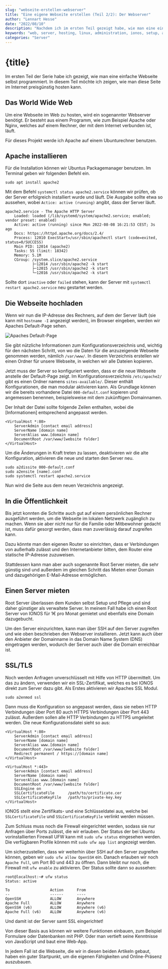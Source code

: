 ```yaml
---
slug: "webseite-erstellen-webserver"
title: "Eine eigene Webseite erstellen (Teil 2/2): Der Webserver"
author: "Lennart Hesse"
date: "2022/08/10"
description: "Nachdem ich im ersten Teil gezeigt habe, wie man eine einfache Webseite programmiert, erkläre ich in diesem Artikel, wie man einen Webserver aufsetzt, konfiguriert und eine Webseite hosten lässt. Außerdem zeige ich, wie ich meine Seite anschließend öffentlich zugänglich gemacht habe."
keywords: "web, server, hosting, linux, administration, ionos, setup, apache"
categories: "Server"
---
```


# {title}

Im ersten Teil der Serie habe ich gezeigt, wie man eine einfache Webseite selbst programmiert. In diesem Teil möchte ich zeigen, wie man diese Seite im Internet preisgünstig hosten kann.

## Das World Wide Web

Um eine Webseite im Web zu hosten, wird ein sogenannter Webserver benötigt. Er besteht aus einem Programm, wie zum Beispiel Apache oder Nginx, welches auf einem Rechner, der mit dem Internet verbunden ist, läuft.

Für dieses Projekt werde ich Apache auf einem Ubunturechner benutzen.

## Apache installieren

Für die Installation können wir Ubuntus Packagemanager benutzen. Im Terminal geben wir folgenden Befehl ein.

```
sudo apt install apache2
```

Mit dem Befehl `systemctl status apache2.service` können wir prüfen, ob der Server erfolgreich installiert wurde und läuft. Die Ausgabe sollte etwa so aussehen, wobei `Actice: active (running)` angibt, dass der Server läuft.

```
apache2.service - The Apache HTTP Server
    Loaded: loaded (/lib/systemd/system/apache2.service; enabled; vendor preset: enabled)
    Active: active (running) since Mon 2022-08-08 16:21:53 CEST; 3s ago
    Docs: https://httpd.apache.org/docs/2.4/
    Process: 12010 ExecStart=/usr/sbin/apachectl start (code=exited, status=0/SUCCESS)
    Main PID: 12014 (apache2)
    Tasks: 55 (limit: 18342)
    Memory: 5.1M
    CGroup: /system.slice/apache2.service
            ├─12014 /usr/sbin/apache2 -k start
            ├─12015 /usr/sbin/apache2 -k start
            └─12016 /usr/sbin/apache2 -k start
```

Sollte dort `inactive` oder `failed` stehen, kann der Server mit `systemctl restart apache2.service` neu gestartet werden.

## Die Webseite hochladen

Wenn wir nun die IP-Adresse des Rechners, auf dem der Server läuft (sie kann mit `hostname -I` angezeigt werden), im Browser eingeben, werden wir Apaches Default-Page sehen.

![Apaches Default-Page](/media/posts/webseite-erstellen-webserver/apache.png)

Sie gibt nützliche Informationen zum Konfigurationsverzeichnis und, wichtig für den nächsten Schritt, von wo die Daten für die anzuzeigende Webseite genommen werden, nämlich `/var/www/`. In diesem Verzeichnis erstellen wir einen Ordner für unsere Webseite, in welchen wir alle Dateien kopieren.

Jetzt muss der Server so konfiguriert werden, dass er die neue Webseite anstelle der Default-Page zeigt. Im Konfigurationsverzeichnis `/etc/apache2/` gibt es einen Ordner namens `sites-available/`. Dieser enthält Konfigurationen, die man modular aktivieren kann. Als Grundlage können wir die bereits vorhandene Datei `000-default.conf` kopieren und angemessen benennen, beispielsweise mit dem zukünftigen Domainnamen.

Der Inhalt der Datei sollte folgende Zeilen enthalten, wobei die \[Informationen\] entsprechend angepasst werden.

```markup
<VirtualHost *:80>
    ServerAdmin [contact email address]
    ServerName [domain name]
    ServerAlias www.[domain name]
    DocumentRoot /var/www/[website folder]
</VirtualHost>
```

Um die Änderungen in Kraft treten zu lassen, deaktivieren wir die alte Konfiguration, aktivieren die neue und starten den Server neu.

```
sudo a2dissite 000-default.conf
sudo a2ensite [name].conf
sudo systemctl restart apache2.service
```

Nun wird die Seite aus dem neuen Verzeichnis angezeigt.

## In die Öffentlichkeit

Bis jetzt konnten die Schritte auch gut auf einem persönlichen Rechner ausgeführt werden, um die Webseite im lokalen Netzwerk zugänglich zu machen. Wenn sie aber nicht nur für die Familie oder Mitbewohner gedacht ist, muss dafür gesorgt werden, dass man zuverlässig darauf zugreifen kann.

Dazu könnte man den eigenen Router so einrichten, dass er Verbindungen von außerhalb zulässt und den Internetanbieter bitten, dem Router eine statische IP-Adresse zuzuweisen.

Stattdessen kann man aber auch sogenannte Root Server mieten, die sehr günstig sind und außerdem im gleichen Schritt das Mieten einer Domain und dazugehörigen E-Mail-Adresse ermöglichen.

## Einen Server mieten

Root Server überlassen dem Kunden selbst Setup und Pflege und sind daher günstiger als verwaltete Server. In meinem Fall habe ich einen Root Server von IONOS für 1€ pro Monat gemietet und ebenfalls eine Domain dazugebucht.

Um den Server einzurichten, kann man über SSH auf den Server zugreifen und wie oben beschrieben den Webserver installieren. Jetzt kann auch über den Anbieter der Domainname in das Domain Name System (DNS) eingetragen werden, wodurch der Server auch über die Domain erreichbar ist.

## SSL/TLS

Noch werden Anfragen unverschlüsselt mit Hilfe von HTTP übermittelt. Um das zu ändern, verwenden wir ein SSL-Zertifikat, welches es bei IONOS direkt zum Server dazu gibt. Als Erstes aktivieren wir Apaches SSL Modul.

```
sudo a2enmod ssl
```

Dann muss die Konfiguration so angepasst werden, dass sie neben HTTP Verbindungen über Port 80 auch HTTPS Verbindungen über Port 443 zulässt. Außerdem sollen alle HTTP Verbindungen zu HTTPS umgeleitet werden. Die neue Konfigurationsdatei sieht so aus:

```markup
<VirtualHost *:80>
    ServerAdmin [contact email address]
    ServerName [domain name]
    ServerAlias www.[domain name]
    DocumentRoot /var/www/[website folder]
    Redirect permanent / https://[domain name]
</VirtualHost>

<VirtualHost *:443>
    ServerAdmin [contact email address]
    ServerName [domain name]
    ServerAlias www.[domain name]
    DocumentRoot /var/www/[website folder]
    SSLEngine on
    SSLCertificateFile      /path/to/certificate.cer
    SSLCertificateKeyFile   /path/to/private-key.key
</VirtualHost>
```

IONOS stellt eine Zertifikats- und eine Schlüsseldatei aus, welche bei `SSLCertificateFile` und `SSLCertificateKeyFile` verlinkt werden müssen.

Zum Schluss muss noch die Firewall eingerichtet werden, sodass sie nur Anfragen über Ports zulässt, die wir erlauben. Der Status der bei Ubuntu vorinstallierten Firewall UFW kann mit `sudo ufw status` eingesehen werden. Die verfügbaren Profile können mit `sudo ufw app list` angezeigt werden.

Um sicherzustellen, dass wir weiterhin über SSH auf den Server zugreifen können, geben wir `sudo ufw allow OpenSSH` ein. Danach erlauben wir noch `Apache Full`, um Port 80 und 443 zu öffnen. Dann bleibt nur noch, die Firewall mit `ufw enable` zu aktivieren. Der Status sollte dann so aussehen:

```
root@localhost:~# ufw status
Status: active

To                  Action      From
--                  ------      ----
OpenSSH             ALLOW       Anywhere                  
Apache Full         ALLOW       Anywhere                  
OpenSSH (v6)        ALLOW       Anywhere (v6)             
Apache Full (v6)    ALLOW       Anywhere (v6)
```

Und damit ist der Server samt SSL eingerichtet!

Von dieser Basis aus können wir weitere Funktionen einbauen, zum Beispiel Formulare oder Datenbanken mit PHP. Oder man vertieft seine Kenntnisse von JavaScript und baut eine Web-App.

In jedem Fall ist die Webseite, die wir in diesen beiden Artikeln gebaut, haben ein guter Startpunkt, um die eigenen Fähigkeiten und Online-Präsenz auszubauen.